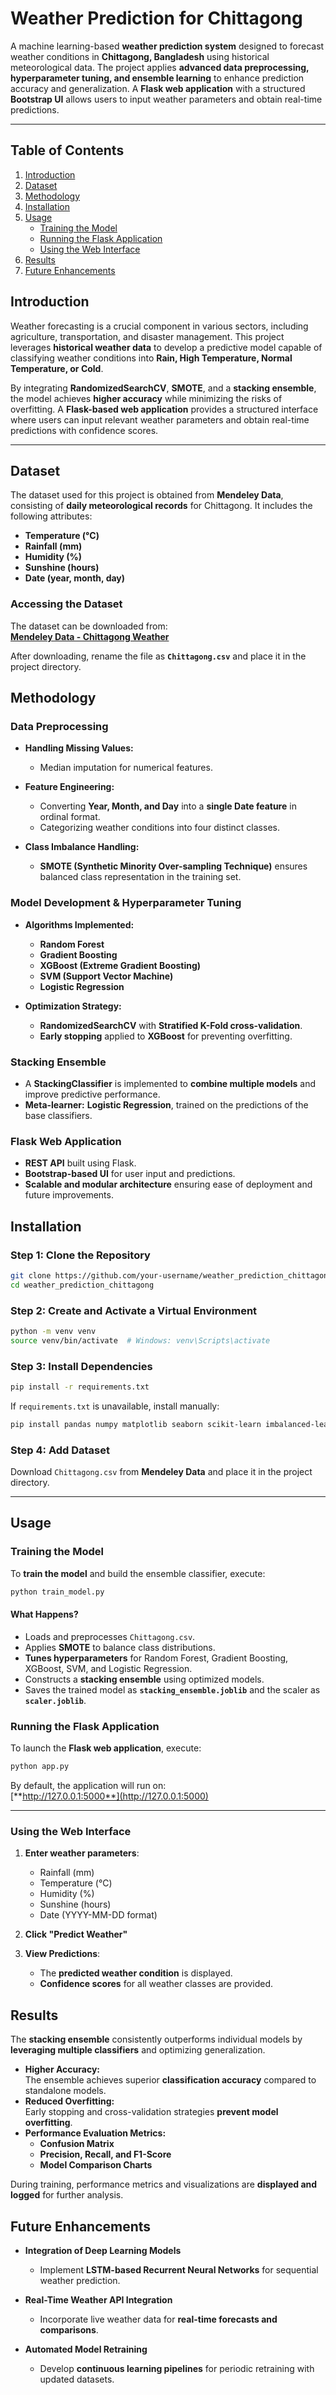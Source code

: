 # **Weather Prediction for Chittagong**  

A machine learning-based **weather prediction system** designed to forecast weather conditions in **Chittagong, Bangladesh** using historical meteorological data. The project applies **advanced data preprocessing, hyperparameter tuning, and ensemble learning** to enhance prediction accuracy and generalization. A **Flask web application** with a structured **Bootstrap UI** allows users to input weather parameters and obtain real-time predictions.

---

## **Table of Contents**  

1. [Introduction](#introduction)  
2. [Dataset](#dataset)  
3. [Methodology](#methodology)  
4. [Installation](#installation)  
5. [Usage](#usage)  
   - [Training the Model](#training-the-model)  
   - [Running the Flask Application](#running-the-flask-application)  
   - [Using the Web Interface](#using-the-web-interface)  
6. [Results](#results)  
7. [Future Enhancements](#future-enhancements)  



## **Introduction**  

Weather forecasting is a crucial component in various sectors, including agriculture, transportation, and disaster management. This project leverages **historical weather data** to develop a predictive model capable of classifying weather conditions into **Rain, High Temperature, Normal Temperature, or Cold**.  

By integrating **RandomizedSearchCV**, **SMOTE**, and a **stacking ensemble**, the model achieves **higher accuracy** while minimizing the risks of overfitting. A **Flask-based web application** provides a structured interface where users can input relevant weather parameters and obtain real-time predictions with confidence scores.

---

## **Dataset**  

The dataset used for this project is obtained from **Mendeley Data**, consisting of **daily meteorological records** for Chittagong. It includes the following attributes:

- **Temperature (°C)**  
- **Rainfall (mm)**  
- **Humidity (%)**  
- **Sunshine (hours)**  
- **Date (year, month, day)**  

### **Accessing the Dataset**  
The dataset can be downloaded from:  
[**Mendeley Data - Chittagong Weather**](https://data.mendeley.com/datasets/tbrhznpwg9/1)  

After downloading, rename the file as **`Chittagong.csv`** and place it in the project directory.


## **Methodology**  

### **Data Preprocessing**  

- **Handling Missing Values:**  
  - Median imputation for numerical features.  

- **Feature Engineering:**  
  - Converting **Year, Month, and Day** into a **single Date feature** in ordinal format.  
  - Categorizing weather conditions into four distinct classes.  

- **Class Imbalance Handling:**  
  - **SMOTE (Synthetic Minority Over-sampling Technique)** ensures balanced class representation in the training set.  

### **Model Development & Hyperparameter Tuning**  

- **Algorithms Implemented:**  
  - **Random Forest**  
  - **Gradient Boosting**  
  - **XGBoost (Extreme Gradient Boosting)**  
  - **SVM (Support Vector Machine)**  
  - **Logistic Regression**  

- **Optimization Strategy:**  
  - **RandomizedSearchCV** with **Stratified K-Fold cross-validation**.  
  - **Early stopping** applied to **XGBoost** for preventing overfitting.  

### **Stacking Ensemble**  

- A **StackingClassifier** is implemented to **combine multiple models** and improve predictive performance.  
- **Meta-learner:** **Logistic Regression**, trained on the predictions of the base classifiers.  

### **Flask Web Application**  

- **REST API** built using Flask.  
- **Bootstrap-based UI** for user input and predictions.  
- **Scalable and modular architecture** ensuring ease of deployment and future improvements.  


## **Installation**  

### **Step 1: Clone the Repository**  
```bash
git clone https://github.com/your-username/weather_prediction_chittagong.git
cd weather_prediction_chittagong
```

### **Step 2: Create and Activate a Virtual Environment**  
```bash
python -m venv venv
source venv/bin/activate  # Windows: venv\Scripts\activate
```

### **Step 3: Install Dependencies**  
```bash
pip install -r requirements.txt
```

If `requirements.txt` is unavailable, install manually:  
```bash
pip install pandas numpy matplotlib seaborn scikit-learn imbalanced-learn xgboost flask joblib
```

### **Step 4: Add Dataset**  
Download `Chittagong.csv` from **Mendeley Data** and place it in the project directory.

---

## **Usage**  

### **Training the Model**  

To **train the model** and build the ensemble classifier, execute:  
```bash
python train_model.py
```

#### **What Happens?**  
- Loads and preprocesses `Chittagong.csv`.  
- Applies **SMOTE** to balance class distributions.  
- **Tunes hyperparameters** for Random Forest, Gradient Boosting, XGBoost, SVM, and Logistic Regression.  
- Constructs a **stacking ensemble** using optimized models.  
- Saves the trained model as **`stacking_ensemble.joblib`** and the scaler as **`scaler.joblib`**.  


### **Running the Flask Application**  

To launch the **Flask web application**, execute:  
```bash
python app.py
```
By default, the application will run on:  
[**http://127.0.0.1:5000**](http://127.0.0.1:5000)

---

### **Using the Web Interface**  

1. **Enter weather parameters**:  
   - Rainfall (mm)  
   - Temperature (°C)  
   - Humidity (%)  
   - Sunshine (hours)  
   - Date (YYYY-MM-DD format)  

2. **Click "Predict Weather"**  

3. **View Predictions**:  
   - The **predicted weather condition** is displayed.  
   - **Confidence scores** for all weather classes are provided.  


## **Results**  

The **stacking ensemble** consistently outperforms individual models by **leveraging multiple classifiers** and optimizing generalization.  

- **Higher Accuracy:**  
  The ensemble achieves superior **classification accuracy** compared to standalone models.  
- **Reduced Overfitting:**  
  Early stopping and cross-validation strategies **prevent model overfitting**.  
- **Performance Evaluation Metrics:**  
  - **Confusion Matrix**  
  - **Precision, Recall, and F1-Score**  
  - **Model Comparison Charts**  

During training, performance metrics and visualizations are **displayed and logged** for further analysis.


## **Future Enhancements**  

- **Integration of Deep Learning Models**  
  - Implement **LSTM-based Recurrent Neural Networks** for sequential weather prediction.  

- **Real-Time Weather API Integration**  
  - Incorporate live weather data for **real-time forecasts and comparisons**.  

- **Automated Model Retraining**  
  - Develop **continuous learning pipelines** for periodic retraining with updated datasets.  
